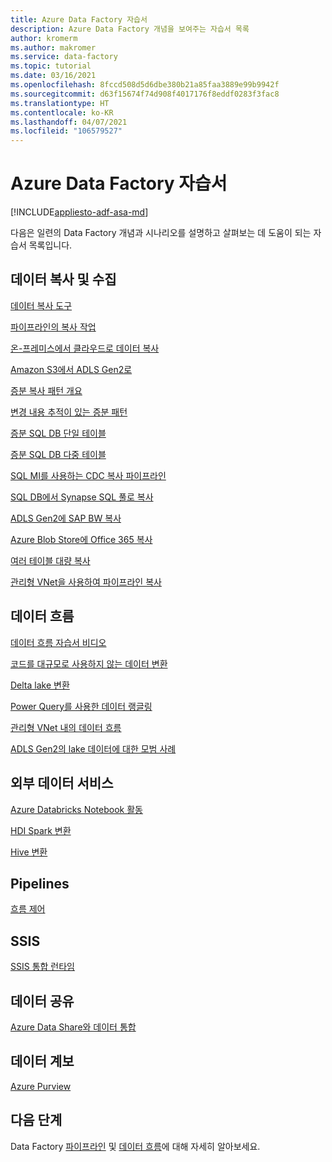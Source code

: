 ```yaml
---
title: Azure Data Factory 자습서
description: Azure Data Factory 개념을 보여주는 자습서 목록
author: kromerm
ms.author: makromer
ms.service: data-factory
ms.topic: tutorial
ms.date: 03/16/2021
ms.openlocfilehash: 8fccd508d5d6dbe380b21a85faa3889e99b9942f
ms.sourcegitcommit: d63f15674f74d908f4017176f8eddf0283f3fac8
ms.translationtype: HT
ms.contentlocale: ko-KR
ms.lasthandoff: 04/07/2021
ms.locfileid: "106579527"
---
```

# <a name="azure-data-factory-tutorials"></a>Azure Data Factory 자습서

[!INCLUDE[appliesto-adf-asa-md](includes/appliesto-adf-asa-md.md)]

다음은 일련의 Data Factory 개념과 시나리오를 설명하고 살펴보는 데 도움이 되는 자습서 목록입니다.

## <a name="copy-and-ingest-data"></a>데이터 복사 및 수집

[데이터 복사 도구](tutorial-copy-data-tool.md)

[파이프라인의 복사 작업](tutorial-copy-data-portal.md)

[온-프레미스에서 클라우드로 데이터 복사](tutorial-hybrid-copy-data-tool.md)

[Amazon S3에서 ADLS Gen2로](load-azure-data-lake-storage-gen2.md)

[증분 복사 패턴 개요](tutorial-incremental-copy-overview.md)

[변경 내용 추적이 있는 증분 패턴](tutorial-incremental-copy-change-tracking-feature-portal.md)

[증분 SQL DB 단일 테이블](tutorial-incremental-copy-portal.md)

[증분 SQL DB 다중 테이블](tutorial-incremental-copy-multiple-tables-portal.md)

[SQL MI를 사용하는 CDC 복사 파이프라인](tutorial-incremental-copy-change-data-capture-feature-portal.md)

[SQL DB에서 Synapse SQL 풀로 복사](load-azure-sql-data-warehouse.md)

[ADLS Gen2에 SAP BW 복사](load-sap-bw-data.md)

[Azure Blob Store에 Office 365 복사](load-office-365-data.md)

[여러 테이블 대량 복사](tutorial-bulk-copy-portal.md)

[관리형 VNet을 사용하여 파이프라인 복사](tutorial-copy-data-portal-private.md)

## <a name="data-flows"></a>데이터 흐름

[데이터 흐름 자습서 비디오](data-flow-tutorials.md)

[코드를 대규모로 사용하지 않는 데이터 변환](tutorial-data-flow.md)

[Delta lake 변환](tutorial-data-flow-delta-lake.md)

[Power Query를 사용한 데이터 랭글링](wrangling-tutorial.md)

[관리형 VNet 내의 데이터 흐름](tutorial-data-flow-private.md)

[ADLS Gen2의 lake 데이터에 대한 모범 사례](tutorial-data-flow-write-to-lake.md)

## <a name="external-data-services"></a>외부 데이터 서비스

[Azure Databricks Notebook 활동](transform-data-using-databricks-notebook.md)

[HDI Spark 변환](tutorial-transform-data-spark-portal.md)

[Hive 변환](tutorial-transform-data-hive-virtual-network-portal.md)

## <a name="pipelines"></a>Pipelines

[흐름 제어](tutorial-control-flow-portal.md)

## <a name="ssis"></a>SSIS

[SSIS 통합 런타임](tutorial-deploy-ssis-packages-azure.md)

## <a name="data-share"></a>데이터 공유

[Azure Data Share와 데이터 통합](lab-data-flow-data-share.md)

## <a name="data-lineage"></a>데이터 계보

[Azure Purview](turorial-push-lineage-to-purview.md)

## <a name="next-steps"></a>다음 단계
Data Factory [파이프라인](concepts-pipelines-activities.md) 및 [데이터 흐름](concepts-data-flow-overview.md)에 대해 자세히 알아보세요.
